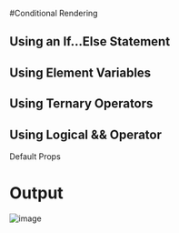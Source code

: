 #Conditional Rendering

## Using an If...Else Statement
## Using Element Variables
## Using Ternary Operators
## Using Logical && Operator

Default Props

# Output

![image](https://user-images.githubusercontent.com/72677771/198586671-45189da6-0b11-4c1e-9837-ed766f18d404.png)
